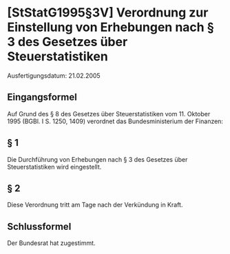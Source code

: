 # [StStatG1995§3V] Verordnung zur Einstellung von Erhebungen nach § 3 des Gesetzes über Steuerstatistiken

Ausfertigungsdatum: 21.02.2005

 

## Eingangsformel

Auf Grund des § 8 des Gesetzes über Steuerstatistiken vom 11. Oktober 1995 (BGBl. I S. 1250, 1409) verordnet das Bundesministerium der Finanzen:


## § 1

Die Durchführung von Erhebungen nach § 3 des Gesetzes über Steuerstatistiken wird eingestellt.


## § 2

Diese Verordnung tritt am Tage nach der Verkündung in Kraft.


## Schlussformel

Der Bundesrat hat zugestimmt.

